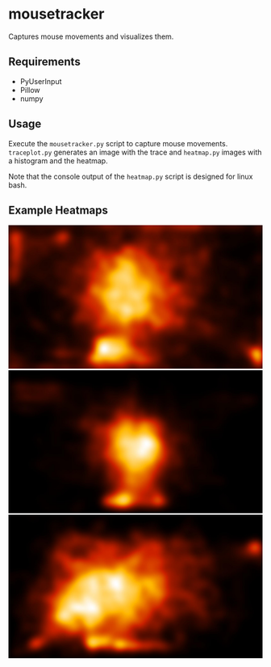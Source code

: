 # mousetracker

Captures mouse movements and visualizes them.

## Requirements

* PyUserInput
* Pillow
* numpy

## Usage

Execute the `mousetracker.py` script to capture mouse movements. `traceplot.py` generates an image with the trace and `heatmap.py` images with a histogram and the heatmap.

Note that the console output of the `heatmap.py` script is designed for linux bash.

## Example Heatmaps

![Example Heatmap](img/1.jpg)
![Example Heatmap](img/2.jpg)
![Example Heatmap](img/3.jpg)
